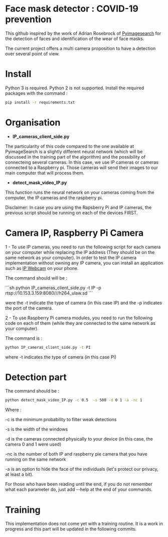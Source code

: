 # Face mask detector : COVID-19 prevention

This github inspired by the work of Adrian Rosebrock of [Pyimagesearch](https://www.pyimagesearch.com/) for the detection of faces and identification of the wear of face masks.

The current project offers a multi camera proposition to have a detection over several point of view.

# Install

Python 3 is required. Python 2 is not supported.
Install the required packages with the command :


```sh
pip install -r requirements.txt
```

# Organisation

- **IP_cameras_client_side.py**

The particularity of this code compared to the one available at PyimageSearch is a slightly different neural network (which will be discussed in the training part of the algorithm) and the possibility of connecteing several cameras. In this case, we use IP cameras or cameras connected to a Raspberry pi. Those cameras will send their images to our main computer that will process them.

- **detect_mask_video_IP.py**

This function runs the neural network on your cameras coming from the computer, the IP cameras and the raspberry pi.

Disclaimer: In case you are using the Rapsberry Pi and IP cameras, the previous script should be running on each of the devices FIRST.


# Camera IP, Raspberry Pi Camera

1 - To use IP cameras, you need to run the following script for each camera on your computer while replacing the IP address (They should be on the same network as your computer).
In order to test the IP camera implementation without owning any IP camera, you can install an application such as [IP Webcam](https://play.google.com/store/apps/details?id=com.pas.webcam&hl=en) on your phone. 

The command should will be : 

´´´sh
python IP_cameras_client_side.py -t IP -p rtsp://10.153.3.159:8080///h264_ulaw.sd
´´´

were the -t indicate the type of camera (in this case IP) and the -p indicates the port of the camera.

2 - To use Raspberry Pi camera modules, you need to run the following code on each of them (while they are connected to the same network as your computer).

The command is :

```sh
python IP_cameras_client_side.py -t PI
```

where -t indicates the type of camera (in this case PI)



# Detection part

The command should be : 

```sh
python detect_mask_video_IP.py -c 0.5  -s 500 -d 0 1 -a -nc 1
```

Where :

-c is the minimum probability to filter weak detections

-s is the width of the windows 

-d is the cameras connected physically to your device (in this case, the camera 0 and 1 were used)

-nc is the number of both IP and raspberry pie camera that you have running on the same network

-a is an option to hide the face of the individuals (let's protect our privacy, at least a bit).

For those who have been reading until the end, if you do not remember what each parameter do, just add --help at the end of your commands.


# Training

This implementation does not come yet with a training routine. It is a work in progress and this part will be updated in the following commits.